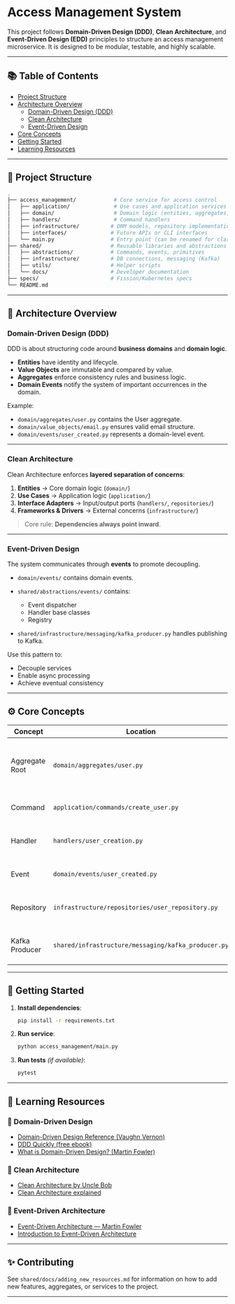 
# Access Management System

This project follows **Domain-Driven Design (DDD)**, **Clean Architecture**, and **Event-Driven Design (EDD)** principles to structure an access management microservice. It is designed to be modular, testable, and highly scalable.

---

## 📚 Table of Contents

- [Project Structure](#project-structure)
- [Architecture Overview](#architecture-overview)
  - [Domain-Driven Design (DDD)](#domain-driven-design-ddd)
  - [Clean Architecture](#clean-architecture)
  - [Event-Driven Design](#event-driven-design)
- [Core Concepts](#core-concepts)
- [Getting Started](#getting-started)
- [Learning Resources](#learning-resources)

---

## 📁 Project Structure

```bash
.
├── access_management/            # Core service for access control
│   ├── application/              # Use cases and application services
│   ├── domain/                   # Domain logic (entities, aggregates, events, value objects)
│   ├── handlers/                 # Command handlers
│   ├── infrastructure/          # ORM models, repository implementations
│   ├── interfaces/              # Future APIs or CLI interfaces
│   └── main.py                  # Entry point (can be renamed for clarity)
├── shared/                      # Reusable libraries and abstractions
│   ├── abstractions/            # Commands, events, primitives
│   ├── infrastructure/          # DB connections, messaging (Kafka)
│   ├── utils/                   # Helper scripts
│   └── docs/                    # Developer documentation
├── specs/                       # Fission/Kubernetes specs
└── README.md
````

---

## 🧠 Architecture Overview

### Domain-Driven Design (DDD)

DDD is about structuring code around **business domains** and **domain logic**.

* **Entities** have identity and lifecycle.
* **Value Objects** are immutable and compared by value.
* **Aggregates** enforce consistency rules and business logic.
* **Domain Events** notify the system of important occurrences in the domain.

Example:

* `domain/aggregates/user.py` contains the User aggregate.
* `domain/value_objects/email.py` ensures valid email structure.
* `domain/events/user_created.py` represents a domain-level event.

---

### Clean Architecture

Clean Architecture enforces **layered separation of concerns**:

1. **Entities** → Core domain logic (`domain/`)
2. **Use Cases** → Application logic (`application/`)
3. **Interface Adapters** → Input/output ports (`handlers/`, `repositories/`)
4. **Frameworks & Drivers** → External concerns (`infrastructure/`)

> Core rule: **Dependencies always point inward**.

---

### Event-Driven Design

The system communicates through **events** to promote decoupling.

* `domain/events/` contains domain events.
* `shared/abstractions/events/` contains:

  * Event dispatcher
  * Handler base classes
  * Registry
* `shared/infrastructure/messaging/kafka_producer.py` handles publishing to Kafka.

Use this pattern to:

* Decouple services
* Enable async processing
* Achieve eventual consistency

---

## ⚙️ Core Concepts

| Concept        | Location                                            | Description                                          |
| -------------- | --------------------------------------------------- | ---------------------------------------------------- |
| Aggregate Root | `domain/aggregates/user.py`                         | Enforces consistency and encapsulates business logic |
| Command        | `application/commands/create_user.py`               | Represents intent (e.g., create user)                |
| Handler        | `handlers/user_creation.py`                         | Executes command, triggers events                    |
| Event          | `domain/events/user_created.py`                     | Notification of domain change                        |
| Repository     | `infrastructure/repositories/user_repository.py`    | Accesses data source for aggregates                  |
| Kafka Producer | `shared/infrastructure/messaging/kafka_producer.py` | Sends events to message broker                       |

---

## 🚀 Getting Started

1. **Install dependencies**:

   ```bash
   pip install -r requirements.txt
   ```

2. **Run service**:

   ```bash
   python access_management/main.py
   ```

3. **Run tests** *(if available)*:

   ```bash
   pytest
   ```

---

## 📘 Learning Resources

### 📗 Domain-Driven Design

* [Domain-Driven Design Reference (Vaughn Vernon)](https://www.amazon.com/Domain-Driven-Design-Reference-Vaughn-Vernon/dp/0321834577)
* [DDD Quickly (free ebook)](https://www.infoq.com/minibooks/domain-driven-design-quickly/)
* [What is Domain-Driven Design? (Martin Fowler)](https://martinfowler.com/bliki/DomainDrivenDesign.html)

### 📙 Clean Architecture

* [Clean Architecture by Uncle Bob](https://www.amazon.com/Clean-Architecture-Craftsmans-Software-Structure/dp/0134494164)
* [Clean Architecture explained](https://medium.com/swlh/clean-architecture-9f3bf34fdfdb)

### 📘 Event-Driven Architecture

* [Event-Driven Architecture — Martin Fowler](https://martinfowler.com/articles/201701-event-driven.html)
* [Introduction to Event-Driven Architecture](https://docs.microsoft.com/en-us/azure/architecture/guide/architecture-styles/event-driven)

---

## ✨ Contributing

See `shared/docs/adding_new_resources.md` for information on how to add new features, aggregates, or services to the project.

---